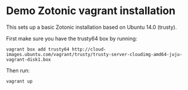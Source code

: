 Demo Zotonic vagrant installation
=================================

This sets up a basic Zotonic installation based on Ubuntu 14.0 (trusty).

First make sure you have the trusty64 box by running:

    vagrant box add trusty64 http://cloud-images.ubuntu.com/vagrant/trusty/trusty-server-cloudimg-amd64-juju-vagrant-disk1.box

Then run:

    vagrant up

